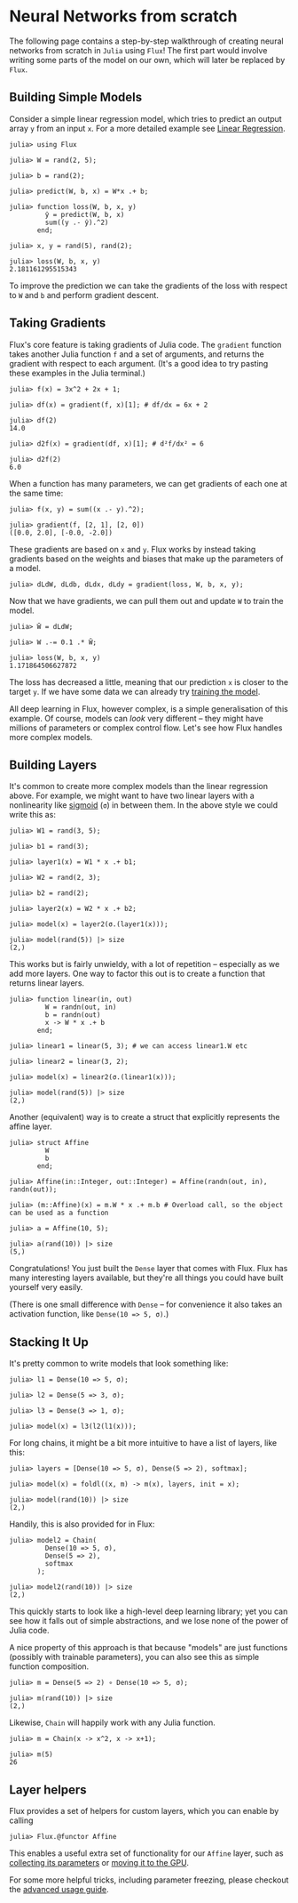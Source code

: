 # Neural Networks from scratch

The following page contains a step-by-step walkthrough of creating neural networks from scratch in `Julia` using `Flux`! The first part would involve writing some parts of the model on our own, which will later be replaced by `Flux`.

## Building Simple Models

Consider a simple linear regression model, which tries to predict an output array `y` from an input `x`. For a more detailed example see [Linear Regression](@ref).

```jldoctest nn_from_scratch; filter = r"[+-]?([0-9]*[.])?[0-9]+"
julia> using Flux

julia> W = rand(2, 5);

julia> b = rand(2);

julia> predict(W, b, x) = W*x .+ b;

julia> function loss(W, b, x, y)
         ŷ = predict(W, b, x)
         sum((y .- ŷ).^2)
       end;

julia> x, y = rand(5), rand(2);

julia> loss(W, b, x, y)
2.181161295515343
```

To improve the prediction we can take the gradients of the loss with respect to `W` and `b` and perform gradient descent.

## Taking Gradients

Flux's core feature is taking gradients of Julia code. The `gradient` function takes another Julia function `f` and a set of arguments, and returns the gradient with respect to each argument. (It's a good idea to try pasting these examples in the Julia terminal.)

```jldoctest nn_from_scratch
julia> f(x) = 3x^2 + 2x + 1;

julia> df(x) = gradient(f, x)[1]; # df/dx = 6x + 2

julia> df(2)
14.0

julia> d2f(x) = gradient(df, x)[1]; # d²f/dx² = 6

julia> d2f(2)
6.0
```

When a function has many parameters, we can get gradients of each one at the same time:

```jldoctest nn_from_scratch
julia> f(x, y) = sum((x .- y).^2);

julia> gradient(f, [2, 1], [2, 0])
([0.0, 2.0], [-0.0, -2.0])
```

These gradients are based on `x` and `y`. Flux works by instead taking gradients based on the weights and biases that make up the parameters of a model. 

```jldoctest nn_from_scratch
julia> dLdW, dLdb, dLdx, dLdy = gradient(loss, W, b, x, y);
```

Now that we have gradients, we can pull them out and update `W` to train the model.

```jldoctest nn_from_scratch; filter = r"[+-]?([0-9]*[.])?[0-9]+"
julia> W̄ = dLdW;

julia> W .-= 0.1 .* W̄;

julia> loss(W, b, x, y)
1.171864506627872
```

The loss has decreased a little, meaning that our prediction `x` is closer to the target `y`. If we have some data we can already try [training the model](../training/training.md).

All deep learning in Flux, however complex, is a simple generalisation of this example. Of course, models can *look* very different – they might have millions of parameters or complex control flow. Let's see how Flux handles more complex models.

## Building Layers

It's common to create more complex models than the linear regression above. For example, we might want to have two linear layers with a nonlinearity like [sigmoid](https://en.wikipedia.org/wiki/Sigmoid_function) (`σ`) in between them. In the above style we could write this as:

```jldoctest nn_from_scratch
julia> W1 = rand(3, 5);

julia> b1 = rand(3);

julia> layer1(x) = W1 * x .+ b1;

julia> W2 = rand(2, 3);

julia> b2 = rand(2);

julia> layer2(x) = W2 * x .+ b2;

julia> model(x) = layer2(σ.(layer1(x)));

julia> model(rand(5)) |> size
(2,)
```

This works but is fairly unwieldy, with a lot of repetition – especially as we add more layers. One way to factor this out is to create a function that returns linear layers.

```jldoctest nn_from_scratch
julia> function linear(in, out)
         W = randn(out, in)
         b = randn(out)
         x -> W * x .+ b
       end;

julia> linear1 = linear(5, 3); # we can access linear1.W etc

julia> linear2 = linear(3, 2);

julia> model(x) = linear2(σ.(linear1(x)));

julia> model(rand(5)) |> size
(2,)
```

Another (equivalent) way is to create a struct that explicitly represents the affine layer.

```jldoctest nn_from_scratch
julia> struct Affine
         W
         b
       end;

julia> Affine(in::Integer, out::Integer) = Affine(randn(out, in), randn(out));

julia> (m::Affine)(x) = m.W * x .+ m.b # Overload call, so the object can be used as a function

julia> a = Affine(10, 5);

julia> a(rand(10)) |> size
(5,)
```

Congratulations! You just built the `Dense` layer that comes with Flux. Flux has many interesting layers available, but they're all things you could have built yourself very easily.

(There is one small difference with `Dense` – for convenience it also takes an activation function, like `Dense(10 => 5, σ)`.)

## Stacking It Up

It's pretty common to write models that look something like:

```jldoctest nn_from_scratch
julia> l1 = Dense(10 => 5, σ);

julia> l2 = Dense(5 => 3, σ);

julia> l3 = Dense(3 => 1, σ);

julia> model(x) = l3(l2(l1(x)));
```

For long chains, it might be a bit more intuitive to have a list of layers, like this:

```jldoctest nn_from_scratch
julia> layers = [Dense(10 => 5, σ), Dense(5 => 2), softmax];

julia> model(x) = foldl((x, m) -> m(x), layers, init = x);

julia> model(rand(10)) |> size
(2,)
```

Handily, this is also provided for in Flux:

```jldoctest nn_from_scratch
julia> model2 = Chain(
         Dense(10 => 5, σ),
         Dense(5 => 2),
         softmax
       );

julia> model2(rand(10)) |> size
(2,)
```

This quickly starts to look like a high-level deep learning library; yet you can see how it falls out of simple abstractions, and we lose none of the power of Julia code.

A nice property of this approach is that because "models" are just functions (possibly with trainable parameters), you can also see this as simple function composition.

```jldoctest nn_from_scratch
julia> m = Dense(5 => 2) ∘ Dense(10 => 5, σ);

julia> m(rand(10)) |> size
(2,)
```

Likewise, `Chain` will happily work with any Julia function.

```jldoctest nn_from_scratch
julia> m = Chain(x -> x^2, x -> x+1);

julia> m(5)
26
```

## Layer helpers

Flux provides a set of helpers for custom layers, which you can enable by calling

```jldoctest nn_from_scratch
julia> Flux.@functor Affine
```

This enables a useful extra set of functionality for our `Affine` layer, such as [collecting its parameters](../training/optimisers.md) or [moving it to the GPU](../gpu.md).

For some more helpful tricks, including parameter freezing, please checkout the [advanced usage guide](../models/advanced.md).

